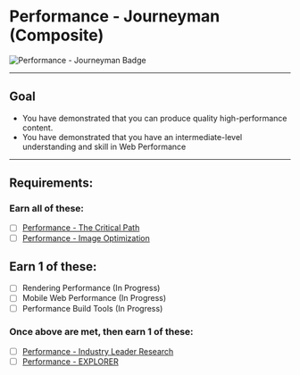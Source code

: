 # Performance - Journeyman (Composite)

![Performance - Journeyman Badge](http://familysearch.org/badge.png "Performance - Journeyman Badge")


-----


## Goal
- You have demonstrated that you can produce quality high-performance content.
- You have demonstrated that you have an intermediate-level understanding and skill in Web Performance


-----


## Requirements:

### Earn all of these:
  - [ ] [Performance - The Critical Path](_micro_critical-render-path.md)
  - [ ] [Performance - Image Optimization](_micro_image-optimization.md)

## Earn 1 of these:
  - [ ] Rendering Performance (In Progress)
  - [ ] Mobile Web Performance (In Progress)
  - [ ] Performance Build Tools (In Progress)

### Once above are met, then earn 1 of these:
  - [ ] [Performance - Industry Leader Research](_micro_industry-leader-research.md)
  - [ ] [Performance - EXPLORER](_micro_EXPLORER.md)
